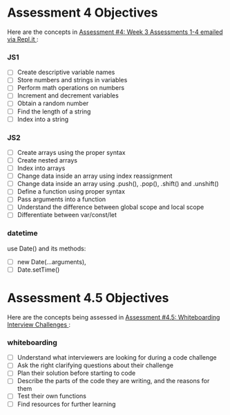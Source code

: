 # Assessment 4 Objectives

Here are the concepts in [Assessment #4: Week 3 Assessments 1-4 emailed via Repl.it
](https://repl.it/teacher/classrooms/89804/scheduled):

### JS1

- [ ] Create descriptive variable names
- [ ] Store numbers and strings in variables
- [ ] Perform math operations on numbers
- [ ] Increment and decrement variables
- [ ] Obtain a random number
- [ ] Find the length of a string
- [ ] Index into a string

### JS2

- [ ] Create arrays using the proper syntax
- [ ] Create nested arrays
- [ ] Index into arrays
- [ ] Change data inside an array using index reassignment
- [ ] Change data inside an array using .push(), .pop(), .shift() and .unshift()
- [ ] Define a function using proper syntax
- [ ] Pass arguments into a function
- [ ] Understand the difference between global scope and local scope
- [ ] Differentiate between var/const/let

### datetime

use Date() and its methods:

- [ ] new Date(...arguments),
- [ ] Date.setTime()

# Assessment 4.5 Objectives

Here are the concepts being assessed in [Assessment #4.5: Whiteboarding Interview Challenges
](../interviewing/week-3-whiteboard-challenges.md):

### whiteboarding

- [ ] Understand what interviewers are looking for during a code challenge
- [ ] Ask the right clarifying questions about their challenge
- [ ] Plan their solution before starting to code
- [ ] Describe the parts of the code they are writing, and the reasons for them
- [ ] Test their own functions
- [ ] Find resources for further learning
